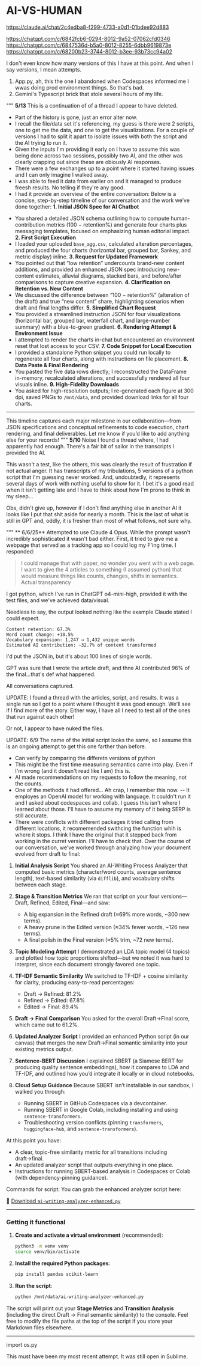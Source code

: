 # AI-VS-HUMAN

https://claude.ai/chat/2c4edba8-f299-4733-a0d1-01bdee92d883

https://chatgpt.com/c/6842fcb6-0294-8012-9a52-07062cfd0346
https://chatgpt.com/c/6847536d-b5a0-8012-8255-6dbb9619873e
https://chatgpt.com/c/68200b23-3744-8012-b3ee-93b73cc94a02



I don't even know how many versions of this I have at this point. And when I say versions, I mean attempts.

1. App.py, ah, this the one I abandoned when Codespaces informed me I wwas doing prod environment things. So that's bad.
2. Gemini's Typescript brick that stole several hours of my life.


"""
**5/13** This is a continuation of of a thread I appear to have deleted.
- Part of the history is gone, just an error alter now.
- I recall the file/data set it's referencing, my guess is there were 2 scripts, one to get me the data, and one to get the visualizations. For a couple of versions I had to split it apart to isolate issues with both the script and the AI trying to run it.
- Given the inputs I'm providing it early on I have to assume this was being done across two sessions, possibly two AI, and the other was clearly crapping out since these are obiously AI responses.
- There were a few exchanges up to a point where it started having issues and I can only imagine I walked away.
- I was able to feed it data from earlier on and it managed to produce freesh results. No telling if they're any good.
- I had it provide an overview of the entire conversation:
Below is a concise, step-by-step timeline of our conversation and the work we’ve done together:
**1. Initial JSON Spec for AI Chatbot**
* You shared a detailed JSON schema outlining how to compute human-contribution metrics (100 − retention%) and generate four charts plus messaging templates, focused on emphasizing human editorial impact.
**2. First Script Execution**
* I loaded your uploaded `base_agg.csv`, calculated alteration percentages, and produced the four charts (horizontal bar, grouped bar, Sankey, and metric display) inline.
**3. Request for Updated Framework**
* You pointed out that “low retention” undercounts brand-new content additions, and provided an enhanced JSON spec introducing new-content estimates, alluvial diagrams, stacked bars, and before/after comparisons to capture creative expansion.
**4. Clarification on Retention vs. New Content**
* We discussed the difference between “100 − retention%” (alteration of the draft) and true “new content” share, highlighting scenarios when draft and final lengths differ.
**5. Simplified Chart Request**
* You provided a streamlined instruction JSON for four visualizations (horizontal bar, grouped bar, waterfall chart, and large-number summary) with a blue-to-green gradient.
**6. Rendering Attempt & Environment Issue**
* I attempted to render the charts in-chat but encountered an environment reset that lost access to your CSV.
**7. Code Snippet for Local Execution**
* I provided a standalone Python snippet you could run locally to regenerate all four charts, along with instructions on file placement.
**8. Data Paste & Final Rendering**
* You pasted the five data rows directly; I reconstructed the DataFrame in-memory, recalculated alterations, and successfully rendered all four visuals inline.
**9. High-Fidelity Downloads**
* You asked for high-resolution outputs; I re-generated each figure at 300 dpi, saved PNGs to `/mnt/data`, and provided download links for all four charts.
---

This timeline captures each major milestone in our collaboration—from JSON specifications and conceptual refinements to code execution, chart rendering, and final deliverables. Let me know if you’d like to add anything else for your records!
"""
**5/10** Noise
I found a thread where, I had apparently had enough. There's a fair bit of sailor in the transcripts I provided the AI.

This wasn't a test, like the others, this was clearly the result of frustration if not actual anger. It has transcripts of my tribulations, 5 versions of a python script that I'm guessing never worked. And, undoubtedly, it represents several days of work with nothing useful to show for it. I bet it's a good read when it isn't getting late and I have to think about how I'm prone to think in my sleep...

Obs, didn't give up, however if I don't find anything else in another AI it looks like I put that shit aside for nearly a month. This is the last of what is still in GPT and, oddly, it is fresher than most of what follows, not sure why.

"""
** 6/6/25** Attempted to use Claude 4 Opus. While the prompt wasn't incredibly sophisticated it wasn't bad either. First, it tried to give me a webpage that served as a tracking app so I could log my F'ing time. I responded:
> I could manage that with paper, no wonder you went with a web page. I want to give the 4 articles to something (I assumed python) that would measure things like counts, changes, shifts in semantics. Actual transparency

I got python, which I've run in ChatGPT o4-mini-high, provided it with the test files, and we've achieved data/visual.

Needless to say, the output looked nothing like the example Claude stated I could expect.

```text
Content retention: 67.3%
Word count change: +18.5%
Vocabulary expansion: 1,247 → 1,432 unique words
Estimated AI contribution: ~32.7% of content transformed
```

I'd put the JSON in, but it's about 100 lines of single words.

GPT was sure that I wrote the article draft, and thne AI contributed 96% of the final...that's def what happened.

All conversations captured.

UPDATE:
I found a thread with the articles, script, and results. It was a single run so I got to a point where I thought it was good enough. We'll see if I find more of the story. Either way, I have all I need to test all of the ones that run against each other!

Or not, I appear to have nuked the files.

UPDATE: 6/9
The name of the initial script looks the same, so I assume this is an ongoing attempt to get this one farther than before.
- Can verify by comparing the differetn versions of python
- This might be the first time measuring semantics came into play. Even if I'm wrong (and it doesn't read like I am) this is.
- AI made recommendations on my requests to follow the meaning, not the counts. 
- One of the methods it had offered... Ah crap, I remember this now.
-- It employes an OpenAI model for working with language. It couldn't run it and I asked about codespaces and collab. I guess this isn't where I learned about those. I'll have to assume my memory of it being SERP is still accurate.
- There were conflicts with different packages it tried calling from different locations, it recomemended swithcing the function whih is where it stops. I think I have the original that it stepped back from working in the curret version. I'll have to check that.
Over the course of our conversation, we’ve worked through analyzing how your document evolved from draft to final:

1. **Initial Analysis Script**
   You shared an AI-Writing Process Analyzer that computed basic metrics (character/word counts, average sentence length), text-based similarity (via `difflib`), and vocabulary shifts between each stage.

2. **Stage & Transition Metrics**
   We ran that script on your four versions—Draft, Refined, Edited, Final—and saw:

   * A big expansion in the Refined draft (≈69% more words, \~300 new terms).
   * A heavy prune in the Edited version (≈34% fewer words, \~126 new terms).
   * A final polish in the Final version (≈5% trim, \~72 new terms).

3. **Topic Modeling Attempt**
   I demonstrated an LDA topic model (4 topics) and plotted how topic proportions shifted—but we noted it was hard to interpret, since each document strongly favored one topic.

4. **TF-IDF Semantic Similarity**
   We switched to TF-IDF + cosine similarity for clarity, producing easy-to-read percentages:

   * Draft → Refined: 81.2%
   * Refined → Edited: 67.8%
   * Edited → Final: 89.4%

5. **Draft → Final Comparison**
   You asked for the overall Draft→Final score, which came out to 61.2%.

6. **Updated Analyzer Script**
   I provided an enhanced Python script (in our canvas) that merges the new Draft→Final semantic similarity into your existing metrics output.

7. **Sentence-BERT Discussion**
   I explained SBERT (a Siamese BERT for producing quality sentence embeddings), how it compares to LDA and TF-IDF, and outlined how you’d integrate it locally or in cloud notebooks.

8. **Cloud Setup Guidance**
   Because SBERT isn’t installable in our sandbox, I walked you through:

   * Running SBERT in GitHub Codespaces via a devcontainer.
   * Running SBERT in Google Colab, including installing and using `sentence-transformers`.
   * Troubleshooting version conflicts (pinning `transformers`, `huggingface-hub`, and `sentence-transformers`).

At this point you have:

* A clear, topic-free similarity metric for all transitions including draft→final.
* An updated analyzer script that outputs everything in one place.
* Instructions for running SBERT-based analysis in Codespaces or Colab (with dependency-pinning guidance).

Commands for script:
You can grab the enhanced analyzer script here:

🔗 [Download `ai-writing-analyzer-enhanced.py`](sandbox:/mnt/data/ai-writing-analyzer-enhanced.py)

---

### Getting it functional

1. **Create and activate a virtual environment** (recommended):

   ```bash
   python3 -m venv venv
   source venv/bin/activate
   ```

2. **Install the required Python packages**:

   ```bash
   pip install pandas scikit-learn
   ```

3. **Run the script**:

   ```bash
   python /mnt/data/ai-writing-analyzer-enhanced.py
   ```

The script will print out your **Stage Metrics** and **Transition Analysis** (including the direct Draft → Final semantic similarity) to the console. Feel free to modify the file paths at the top of the script if you store your Markdown files elsewhere.

---

import os.py

This must have been my most recent attempt. It was still open in Sublime.